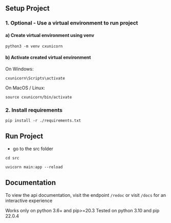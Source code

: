 ## Setup Project

### 1. Optional - Use a virtual environment to run project
#### a) Create virtual environment using venv
```commandline
python3 -m venv cxunicorn
```

#### b) Activate created virtual environment
On Windows:
```commandline
cxunicorn\Scripts\activate
```

On MacOS / Linux:
```commandline
source cxunicorn/bin/activate
```

### 2. Install requirements
```commandline
pip install -r ./requirements.txt
```

## Run Project
- go to the src folder
```commandline
cd src 
```

```commandline
uvicorn main:app --reload
```

## Documentation
To view the api documentation, visit the endpoint `/redoc` or visit `/docs` for an interactive experience

Works only on python 3.6+ and pip>=20.3
Tested on python 3.10 and pip 22.0.4